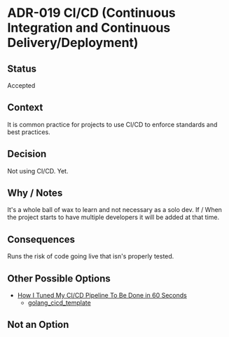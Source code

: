 # ADR-019 CI/CD (Continuous Integration and Continuous Delivery/Deployment)

## Status

Accepted

## Context

It is common practice for projects to use CI/CD to enforce standards and best
practices.

## Decision

Not using CI/CD. Yet.

## Why / Notes

It's a whole ball of wax to learn and not necessary as a solo dev. If / When the
project starts to have multiple developers it will be added at that time.

## Consequences

Runs the risk of code going live that isn's properly tested.

## Other Possible Options

- [How I Tuned My CI/CD Pipeline To Be Done in 60 Seconds](https://mzfit.app/blog/the_one_where_i_tune_my_cdcd_pipeline/)
  - [golang_cicd_template](https://github.com/sethgecko13/golang_cicd_template)

## Not an Option

